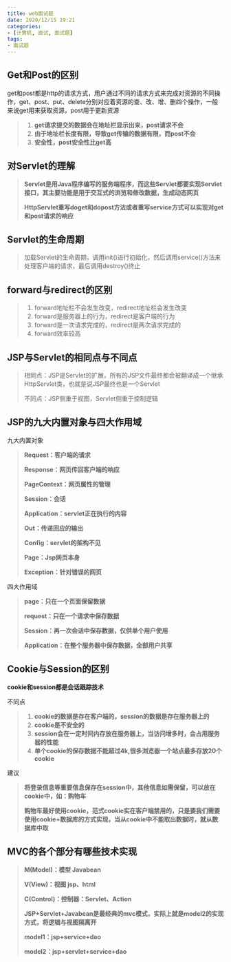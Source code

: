 ```yaml
---
title: web面试题
date: 2020/12/15 19:21
categories:
- [计算机, 面试, 面试题]
tags: 
- 面试题
---
```


## Get和Post的区别

get和post都是http的请求方式，用户通过不同的请求方式来完成对资源的不同操作，get、post、put、delete分别对应着资源的查、改、增、删四个操作，一般来说get用来获取资源，post用于更新资源

> 1. **get请求提交的数据会在地址栏显示出来，post请求不会**
> 2. **由于地址栏长度有限，导致get传输的数据有限，而post不会**
> 3. **安全性，post安全性比get高**

## 对Servlet的理解

> **Servlet是用Java程序编写的服务端程序，而这些Servlet都要实现Servlet接口，其主要功能是用于交互式的浏览和修改数据，生成动态网页**
>
> **HttpServlet重写doget和dopost方法或者重写service方式可以实现对get和post请求的响应**

## Servlet的生命周期

> 加载Servlet的生命周期，调用init()进行初始化，然后调用service()方法来处理客户端的请求，最后调用destroy()终止

## forward与redirect的区别

> 1. forward地址栏不会发生改变，redirect地址栏会发生改变
> 2. forward是服务器上的行为，redirect是客户端的行为
> 3. forward是一次请求完成的，redirect是两次请求完成的
> 4. forward效率较高

## JSP与Servlet的相同点与不同点

> 相同点：JSP是Servlet的扩展，所有的JSP文件最终都会被翻译成一个继承HttpServlet类，也就是说JSP最终也是一个Servlet
>
> 不同点：JSP侧重于视图，Servlet侧重于控制逻辑

## JSP的九大内置对象与四大作用域

九大内置对象

> **Request：客户端的请求**
>
> **Response：网页传回客户端的响应**
>
> **PageContext：网页属性的管理**
>
> **Session：会话**
>
> **Application：servlet正在执行的内容**
>
> **Out：传递回应的输出**
>
> **Config：servlet的架构不见**
>
> **Page：Jsp网页本身**
>
> **Exception：针对错误的网页**

四大作用域

> **page：只在一个页面保留数据**
>
> **request：只在一个请求中保存数据**
>
> **Session：再一次会话中保存数据，仅供单个用户使用**
>
> **Application：在整个服务器中保存数据，全部用户共享**

## Cookie与Session的区别

**cookie和session都是会话跟踪技术**

不同点

> 1. **cookie的数据是存在客户端的，session的数据是存在服务器上的**
> 2. **cookie是不安全的**
> 3. **session会在一定时间内存放在服务器上，当访问增多时，会占用服务器的性能**
> 4. **单个cookie的保存数据不能超过4k,很多浏览器一个站点最多存放20个cookie**

建议

> **将登录信息等重要信息保存在session中，其他信息如需保留，可以放在cookie中，如：购物车**
>
> **购物车最好使用cookie，范式cookie实在客户端禁用的，只是要我们需要使用cookie+数据库的方式实现，当从cookie中不能取出数据时，就从数据库中取**

## MVC的各个部分有哪些技术实现

> **M(Model)：模型 Javabean**
>
> **V(View)：视图 jsp、html**
>
> **C(Control)：控制器：Servlet、Action**
>
> **JSP+Servlet+Javabean是最经典的mvc模式，实际上就是model2的实现方式，将逻辑与视图隔离开**
>
> **model1：jsp+service+dao**
>
> **model2：jsp+servlet+service+dao**